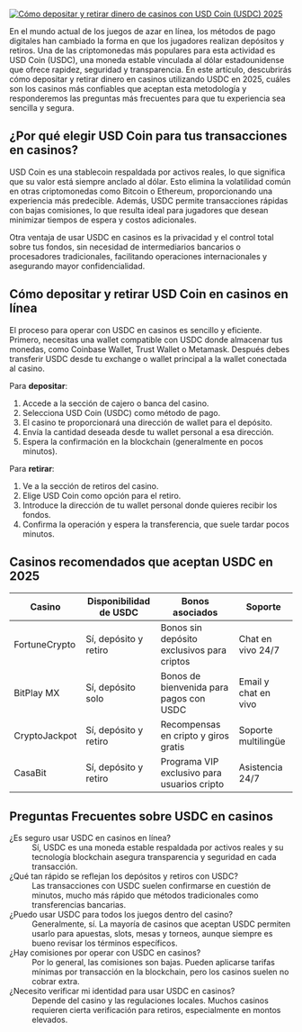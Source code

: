 [![Cómo depositar y retirar dinero de casinos con USD Coin (USDC) 2025](https://123-caf.pages.dev/gitsignup.png)](https://vrmoo.ru/Bt82HjjY)

<p>En el mundo actual de los juegos de azar en línea, los métodos de pago digitales han cambiado la forma en que los jugadores realizan depósitos y retiros. Una de las criptomonedas más populares para esta actividad es USD Coin (USDC), una moneda estable vinculada al dólar estadounidense que ofrece rapidez, seguridad y transparencia. En este artículo, descubrirás cómo depositar y retirar dinero en casinos utilizando USDC en 2025, cuáles son los casinos más confiables que aceptan esta metodología y responderemos las preguntas más frecuentes para que tu experiencia sea sencilla y segura.</p>  <h2>¿Por qué elegir USD Coin para tus transacciones en casinos?</h2> <p>USD Coin es una stablecoin respaldada por activos reales, lo que significa que su valor está siempre anclado al dólar. Esto elimina la volatilidad común en otras criptomonedas como Bitcoin o Ethereum, proporcionando una experiencia más predecible. Además, USDC permite transacciones rápidas con bajas comisiones, lo que resulta ideal para jugadores que desean minimizar tiempos de espera y costos adicionales.</p>  <p>Otra ventaja de usar USDC en casinos es la privacidad y el control total sobre tus fondos, sin necesidad de intermediarios bancarios o procesadores tradicionales, facilitando operaciones internacionales y asegurando mayor confidencialidad.</p>  <h2>Cómo depositar y retirar USD Coin en casinos en línea</h2> <p>El proceso para operar con USDC en casinos es sencillo y eficiente. Primero, necesitas una wallet compatible con USDC donde almacenar tus monedas, como Coinbase Wallet, Trust Wallet o Metamask. Después debes transferir USDC desde tu exchange o wallet principal a la wallet conectada al casino.</p>  <p>Para <strong>depositar</strong>:</p> <ol>   <li>Accede a la sección de cajero o banca del casino.</li>   <li>Selecciona USD Coin (USDC) como método de pago.</li>   <li>El casino te proporcionará una dirección de wallet para el depósito.</li>   <li>Envía la cantidad deseada desde tu wallet personal a esa dirección.</li>   <li>Espera la confirmación en la blockchain (generalmente en pocos minutos).</li> </ol>  <p>Para <strong>retirar</strong>:</p> <ol>   <li>Ve a la sección de retiros del casino.</li>   <li>Elige USD Coin como opción para el retiro.</li>   <li>Introduce la dirección de tu wallet personal donde quieres recibir los fondos.</li>   <li>Confirma la operación y espera la transferencia, que suele tardar pocos minutos.</li> </ol>  <h2>Casinos recomendados que aceptan USDC en 2025</h2> <table>   <thead>     <tr>       <th>Casino</th>       <th>Disponibilidad de USDC</th>       <th>Bonos asociados</th>       <th>Soporte</th>     </tr>   </thead>   <tbody>     <tr>       <td>FortuneCrypto</td>       <td>Sí, depósito y retiro</td>       <td>Bonos sin depósito exclusivos para criptos</td>       <td>Chat en vivo 24/7</td>     </tr>     <tr>       <td>BitPlay MX</td>       <td>Sí, depósito solo</td>       <td>Bonos de bienvenida para pagos con USDC</td>       <td>Email y chat en vivo</td>     </tr>     <tr>       <td>CryptoJackpot</td>       <td>Sí, depósito y retiro</td>       <td>Recompensas en cripto y giros gratis</td>       <td>Soporte multilingüe</td>     </tr>     <tr>       <td>CasaBit</td>       <td>Sí, depósito y retiro</td>       <td>Programa VIP exclusivo para usuarios cripto</td>       <td>Asistencia 24/7</td>     </tr>   </tbody> </table>  <h2>Preguntas Frecuentes sobre USDC en casinos</h2> <dl>   <dt>¿Es seguro usar USDC en casinos en línea?</dt>   <dd>Sí, USDC es una moneda estable respaldada por activos reales y su tecnología blockchain asegura transparencia y seguridad en cada transacción.</dd>    <dt>¿Qué tan rápido se reflejan los depósitos y retiros con USDC?</dt>   <dd>Las transacciones con USDC suelen confirmarse en cuestión de minutos, mucho más rápido que métodos tradicionales como transferencias bancarias.</dd>    <dt>¿Puedo usar USDC para todos los juegos dentro del casino?</dt>   <dd>Generalmente, sí. La mayoría de casinos que aceptan USDC permiten usarlo para apuestas, slots, mesas y torneos, aunque siempre es bueno revisar los términos específicos.</dd>    <dt>¿Hay comisiones por operar con USDC en casinos?</dt>   <dd>Por lo general, las comisiones son bajas. Pueden aplicarse tarifas mínimas por transacción en la blockchain, pero los casinos suelen no cobrar extra.</dd>    <dt>¿Necesito verificar mi identidad para usar USDC en casinos?</dt>   <dd>Depende del casino y las regulaciones locales. Muchos casinos requieren cierta verificación para retiros, especialmente en montos elevados.</dd> </dl>